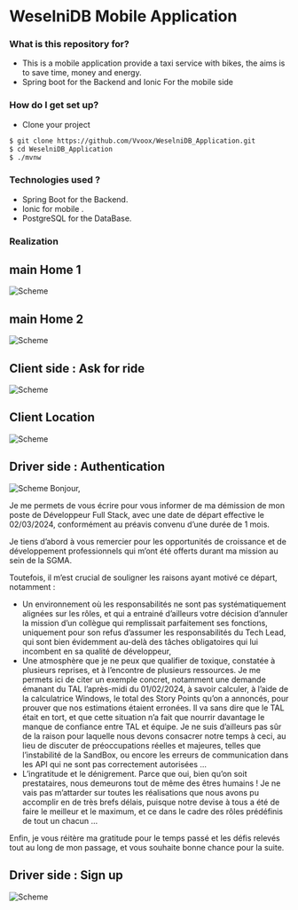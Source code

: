 # WeselniDB Mobile Application

### What is this repository for? ###

* This is a mobile application provide a taxi service with bikes, the aims is to save time, money and energy.
* Spring boot for the Backend and Ionic For the mobile side

### How do I get set up? ###

* Clone your project 
```sh
$ git clone https://github.com/Vvoox/WeselniDB_Application.git
$ cd WeselniDB_Application
$ ./mvnw
```

### Technologies used ? ###

* Spring Boot for the Backend.
* Ionic for mobile .
* PostgreSQL for the DataBase.


### Realization ###

## main Home 1 ##

![Scheme](images/home.jpg)

## main Home 2 ##

![Scheme](images/home1.jpg)

## Client side : Ask for ride ##

![Scheme](images/askforride.jpg)

## Client Location ##

![Scheme](images/client.jpg)

## Driver side : Authentication ##

![Scheme](images/authdriver.jpg)
Bonjour,

Je me permets de vous écrire pour vous informer de ma démission de mon poste de Développeur Full Stack, avec une date de départ effective le 02/03/2024, conformément au préavis convenu d’une durée de 1 mois.

Je tiens d’abord à vous remercier pour les opportunités de croissance et de développement professionnels qui m’ont été offerts durant ma mission au sein de la SGMA.

Toutefois, il m’est crucial de souligner les raisons ayant motivé ce départ, notamment :

- Un environnement où les responsabilités ne sont pas systématiquement alignées sur les rôles, et qui a entrainé d’ailleurs votre décision d’annuler la mission d’un collègue qui remplissait parfaitement ses fonctions, uniquement pour son refus d’assumer les responsabilités du Tech Lead, qui sont bien évidemment au-delà des tâches obligatoires qui lui incombent en sa qualité de développeur,
- ⁠Une atmosphère que je ne peux que qualifier de toxique, constatée à plusieurs reprises, et à l’encontre de plusieurs ressources. Je me permets ici de citer un exemple concret, notamment une demande émanant du TAL l’après-midi du 01/02/2024, à savoir calculer, à l’aide de la calculatrice Windows, le total des Story Points qu’on a annoncés, pour prouver que nos estimations étaient erronées. Il va sans dire que le TAL était en tort, et que cette situation n’a fait que nourrir davantage le manque de confiance entre TAL et équipe. Je ne suis d’ailleurs pas sûr de la raison pour laquelle nous devons consacrer notre temps à ceci, au lieu de discuter de préoccupations réelles et majeures, telles que l’instabilité de la SandBox, ou encore les erreurs de communication dans les API qui ne sont pas correctement autorisées …
- ⁠L’ingratitude et le dénigrement. Parce que oui, bien qu’on soit prestataires, nous demeurons tout de même des êtres humains ! Je ne vais pas m’attarder sur toutes les réalisations que nous avons pu accomplir en de très brefs délais, puisque notre devise à tous a été de faire le meilleur et le maximum, et ce dans le cadre des rôles prédéfinis de tout un chacun …

Enfin, je vous réitère ma gratitude pour le temps passé et les défis relevés tout au long de mon passage, et vous souhaite bonne chance pour la suite.


## Driver side : Sign up ##

![Scheme](images/signupdriver.jpg)
